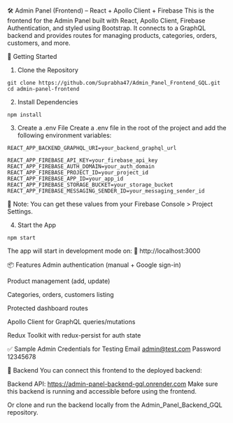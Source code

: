 🛠️ Admin Panel (Frontend) – React + Apollo Client + Firebase
This is the frontend for the Admin Panel built with React, Apollo Client, Firebase Authentication, and styled using Bootstrap. It connects to a GraphQL backend and provides routes for managing products, categories, orders, customers, and more.

🚀 Getting Started
1. Clone the Repository
   
```
git clone https://github.com/Suprabha47/Admin_Panel_Frontend_GQL.git
cd admin-panel-frontend
```
2. Install Dependencies
   
```
npm install
```
3. Create a .env File
Create a .env file in the root of the project and add the following environment variables:
```
REACT_APP_BACKEND_GRAPHQL_URI=your_backend_graphql_url

REACT_APP_FIREBASE_API_KEY=your_firebase_api_key
REACT_APP_FIREBASE_AUTH_DOMAIN=your_auth_domain
REACT_APP_FIREBASE_PROJECT_ID=your_project_id
REACT_APP_FIREBASE_APP_ID=your_app_id
REACT_APP_FIREBASE_STORAGE_BUCKET=your_storage_bucket
REACT_APP_FIREBASE_MESSAGING_SENDER_ID=your_messaging_sender_id

```
📝 Note:
You can get these values from your Firebase Console > Project Settings.

4. Start the App
```
npm start
```
The app will start in development mode on:
📍 http://localhost:3000

📦 Features
Admin authentication (manual + Google sign-in)

Product management (add, update)

Categories, orders, customers listing

Protected dashboard routes

Apollo Client for GraphQL queries/mutations

Redux Toolkit with redux-persist for auth state

✅ Sample Admin Credentials for Testing
Email	admin@test.com
Password	12345678

🔗 Backend
You can connect this frontend to the deployed backend:

Backend API: https://admin-panel-backend-gql.onrender.com
Make sure this backend is running and accessible before using the frontend.

Or clone and run the backend locally from the Admin_Panel_Backend_GQL repository.

